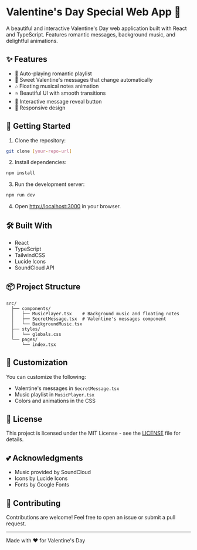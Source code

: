 # Valentine's Day Special Web App 💝

A beautiful and interactive Valentine's Day web application built with React and TypeScript. Features romantic messages, background music, and delightful animations.

## ✨ Features

- 🎵 Auto-playing romantic playlist
- 💌 Sweet Valentine's messages that change automatically
- 🎶 Floating musical notes animation
- ⭐ Beautiful UI with smooth transitions
- 💖 Interactive message reveal button
- 🌟 Responsive design

## 🚀 Getting Started

1. Clone the repository:
```bash
git clone [your-repo-url]
```

2. Install dependencies:
```bash
npm install
```

3. Run the development server:
```bash
npm run dev
```

4. Open [http://localhost:3000](http://localhost:3000) in your browser.

## 🛠️ Built With

- React
- TypeScript
- TailwindCSS
- Lucide Icons
- SoundCloud API

## 📦 Project Structure

```
src/
  ├── components/
  │   ├── MusicPlayer.tsx    # Background music and floating notes
  │   ├── SecretMessage.tsx  # Valentine's messages component
  │   └── BackgroundMusic.tsx
  ├── styles/
  │   └── globals.css
  └── pages/
      └── index.tsx
```

## 🎨 Customization

You can customize the following:
- Valentine's messages in `SecretMessage.tsx`
- Music playlist in `MusicPlayer.tsx`
- Colors and animations in the CSS

## 📄 License

This project is licensed under the MIT License - see the [LICENSE](LICENSE) file for details.

## 💕 Acknowledgments

- Music provided by SoundCloud
- Icons by Lucide Icons
- Fonts by Google Fonts

## 🤝 Contributing

Contributions are welcome! Feel free to open an issue or submit a pull request.

---
Made with ❤️ for Valentine's Day
